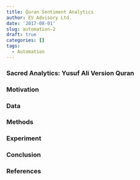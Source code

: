 ```yaml
---
title: Quran Sentiment Analytics
author: EV Advisory Ltd.
date: '2017-08-01'
slug: automation-2
draft: true
categories: []
tags:
  - Automation
---
```



### Sacred Analytics: Yusuf Ali Version Quran

### Motivation  

### Data  

### Methods  

### Experiment  

### Conclusion  

### References  

